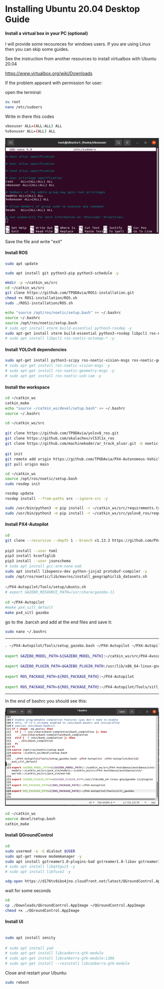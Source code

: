 # Installing Ubuntu 20.04 Desktop Guide


#### Install a virtual box in your PC (optional)

I will provide some recoureces for windows users. If you are using Linux then you can skip some guides.

See the instruction from another resources to install virtualbox with Ubuntu 20.04

https://www.virtualbox.org/wiki/Downloads

If the problem appeard with permission for user:

open the terminal:

```bash
su root
nano /etc/sudoers
```
Write in there this codes
```bash
vboxuser ALL=(ALL:ALL) ALL
%vboxuser ALL=(ALL) ALL
```

![alt text](./root.png)

Save the file and write "exit"

#### Install ROS

```bash
sudo apt update
```
```bash
sudo apt install git python3-pip python3-schedule -y
```
```bash
mkdir -p ~/catkin_ws/src
cd ~/catkin_ws/src
git clone https://github.com/TPODAvia/ROS1-installation.git
chmod +x ROS1-installation/ROS.sh
sudo ./ROS1-installation/ROS.sh
```
```bash
echo "source /opt/ros/noetic/setup.bash" >> ~/.bashrc
source ~/.bashrc
source /opt/ros/noetic/setup.bash
# sudo apt install xterm build-essential python3-rosdep -y
sudo apt-get install xterm build-essential python3-rosdep libpcl1 ros-noetic-octomap-* -y
# sudo apt install libpcl1 ros-noetic-octomap-* -y
```

#### Install YOLOv8 dependencies

```bash
sudo apt-get install python3-scipy ros-noetic-vision-msgs ros-noetic-geometry-msgs ros-noetic-usb-cam -y
# sudo apt-get install ros-noetic-vision-msgs -y
# sudo apt-get install ros-noetic-geometry-msgs -y
# sudo apt-get install ros-noetic-usb-cam -y
```

#### Install the workspace
```bash
cd ~/catkin_ws
catkin_make
echo "source ~/catkin_ws/devel/setup.bash" >> ~/.bashrc
source ~/.bashrc
```
```bash
cd ~/catkin_ws/src

git clone https://github.com/TPODAvia/yolov8_ros.git
git clone https://github.com/okalachev/vl53l1x_ros
git clone https://github.com/machinekoder/ar_track_alvar.git -b noetic-devel

git init
git remote add origin https://github.com/TPODAvia/PX4-Autonomous-Vehicle.git
git pull origin main
```

```bash
cd ~/catkin_ws
source /opt/ros/noetic/setup.bash
sudo rosdep init
```
```bash
rosdep update
rosdep install --from-paths src --ignore-src -y
```
```bash
sudo /usr/bin/python3 -m pip install -r ~/catkin_ws/src/requirements.txt
sudo /usr/bin/python3 -m pip install -r ~/catkin_ws/src/yolov8_ros/requirements.txt
```
#### Install PX4-Autopilot
```bash
cd
git clone --recursive --depth 1 --branch v1.13.3 https://github.com/PX4/PX4-Autopilot.git ~/PX4-Autopilot

pip3 install --user toml
pip3 install kconfiglib
pip3 install --user jsonschema
# sudo apt install gcc-arm-none-eab
sudo apt install libopencv-dev python-jinja2 protobuf-compiler -y
sudo /opt/ros/noetic/lib/mavros/install_geographiclib_datasets.sh

~/PX4-Autopilot/Tools/setup/ubuntu.sh
# export GAZEBO_RESOURCE_PATH=/usr/share/gazebo-11

cd ~/PX4-Autopilot
#make px4_sitl_default
make px4_sitl gazebo
```
go to the .barcsh and add at the end files and save it:
```bash
sudo nano ~/.bashrc
```
---------------------------------------------------------------------------------
```bash
. ~/PX4-Autopilot/Tools/setup_gazebo.bash ~/PX4-Autopilot ~/PX4-Autopilot/build/px4_sitl_default

export GAZEBO_MODEL_PATH=${GAZEBO_MODEL_PATH}:~/catkin_ws/src/PX4-Avoidance/avoidance/sim/models:~/catkin_ws/src/px4_sim/models:~/catkin_ws/src/PX4-Avoidance/avoidance/sim/worlds:~/catkin_ws/src/px4_sim/worlds

export GAZEBO_PLUGIN_PATH=$GAZEBO_PLUGIN_PATH:/usr/lib/x86_64-linux-gnu/gazebo-11/plugins

export ROS_PACKAGE_PATH=${ROS_PACKAGE_PATH}:~/PX4-Autopilot

export ROS_PACKAGE_PATH=${ROS_PACKAGE_PATH}:~/PX4-Autopilot/Tools/sitl_gazebo

```
---------------------------------------------------------------------------------

In the end of bashrc you should see this:

![alt text](./bashrc.png)

```bash
cd ~/catkin_ws
source devel/setup.bash
catkin_make
```

#### Install QGroundControl
```bash
cd
sudo usermod -a -G dialout $USER
sudo apt-get remove modemmanager -y
sudo apt install gstreamer1.0-plugins-bad gstreamer1.0-libav gstreamer1.0-gl libqt5gui5 libfuse2 -y
# sudo apt install libqt5gui5 -y
# sudo apt install libfuse2 -y
```
```bash
xdg-open https://d176tv9ibo4jno.cloudfront.net/latest/QGroundControl.AppImage
```
wait for some seconds
```bash
cd
cp ./Downloads/QGroundControl.AppImage ~/QGroundControl.AppImage
chmod +x ./QGroundControl.AppImage
```

#### Install UI
```bash

sudo apt install zenity

# sudo apt install yad
# sudo apt-get install libcanberra-gtk-module
# sudo apt-get install libcanberra-gtk-module:i386
# sudo apt-get install --reinstall libcanberra-gtk-module

```

Close and restart your Ubuntu:
```bash
sudo reboot
```
